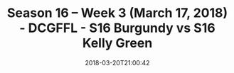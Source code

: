 ---
title: Season 16 – Week 3 (March 17, 2018) - DCGFFL - S16 Burgundy vs S16 Kelly Green
teams-score:
- team: _teams/s16-burgundy.md
  score: 32
- team: _teams/s16-kelly-green.md
  score: 31
mvp: Devaughn Wilson, Jordan Anderson
game-ball: Andrew Grafton, Alex Martello
season: 16
week: 3
date: '2018-03-20T21:00:42'
pageid: season-16-week-3-march-17-2018-6347-vs-6352
---